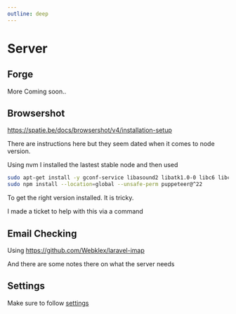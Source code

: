 ```yaml
---
outline: deep
---
```

Server
=====

## Forge

More Coming soon..


Browsershot
---------------

https://spatie.be/docs/browsershot/v4/installation-setup

There are instructions here but they seem dated when it comes to node version.


Using nvm I installed the lastest stable node and then used

```bash
sudo apt-get install -y gconf-service libasound2 libatk1.0-0 libc6 libcairo2 libcups2 libdbus-1-3 libexpat1 libfontconfig1 libgbm1 libgcc1 libgconf-2-4 libgdk-pixbuf2.0-0 libglib2.0-0 libgtk-3-0 libnspr4 libpango-1.0-0 libpangocairo-1.0-0 libstdc++6 libx11-6 libx11-xcb1 libxcb1 libxcomposite1 libxcursor1 libxdamage1 libxext6 libxfixes3 libxi6 libxrandr2 libxrender1 libxss1 libxtst6 ca-certificates fonts-liberation libappindicator1 libnss3 lsb-release xdg-utils wget libgbm-dev libxshmfence-dev
sudo npm install --location=global --unsafe-perm puppeteer@^22
```


To get the right version installed. It is tricky.

I made a ticket to help with this via a command


Email Checking
-------------------

Using https://github.com/Webklex/laravel-imap

And there are some notes there on what the server needs


## Settings 

Make sure to follow [settings](/local.html#settings)